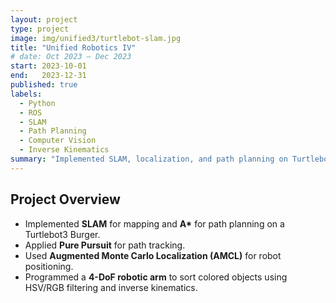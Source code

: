 ```yaml
---
layout: project
type: project
image: img/unified3/turtlebot-slam.jpg
title: "Unified Robotics IV"
# date: Oct 2023 – Dec 2023
start: 2023-10-01
end:   2023-12-31
published: true
labels:
  - Python
  - ROS
  - SLAM
  - Path Planning
  - Computer Vision
  - Inverse Kinematics
summary: "Implemented SLAM, localization, and path planning on Turtlebot3; programmed a 4-DoF arm for object sorting with HSV/RGB filtering and IK."
---
```


## Project Overview
- Implemented **SLAM** for mapping and **A\*** for path planning on a Turtlebot3 Burger.
- Applied **Pure Pursuit** for path tracking.
- Used **Augmented Monte Carlo Localization (AMCL)** for robot positioning.
- Programmed a **4-DoF robotic arm** to sort colored objects using HSV/RGB filtering and inverse kinematics.
